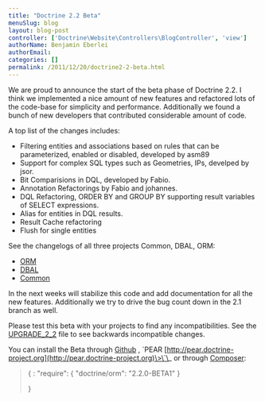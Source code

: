 ```yaml
---
title: "Doctrine 2.2 Beta"
menuSlug: blog
layout: blog-post
controller: ['Doctrine\Website\Controllers\BlogController', 'view']
authorName: Benjamin Eberlei
authorEmail:
categories: []
permalink: /2011/12/20/doctrine2-2-beta.html
---
```

We are proud to announce the start of the beta phase of Doctrine 2.2. I
think we implemented a nice amount of new features and refactored lots
of the code-base for simplicity and performance. Additionally we found a
bunch of new developers that contributed considerable amount of code.

A top list of the changes includes:

-   Filtering entities and associations based on rules that can be
    parameterized, enabled or disabled, developed by asm89
-   Support for complex SQL types such as Geometries, IPs, develped by
    jsor.
-   Bit Comparisions in DQL, developed by Fabio.
-   Annotation Refactorings by Fabio and johannes.
-   DQL Refactoring, ORDER BY and GROUP BY supporting result variables
    of SELECT expressions.
-   Alias for entities in DQL results.
-   Result Cache refactoring
-   Flush for single entities

See the changelogs of all three projects Common, DBAL, ORM:

-   [ORM](http://www.doctrine-project.org/jira/browse/DDC/fixforversion/10157)
-   [DBAL](http://www.doctrine-project.org/jira/browse/DBAL/fixforversion/10142)
-   [Common](http://www.doctrine-project.org/jira/browse/DCOM/fixforversion/10152)

In the next weeks will stabilize this code and add documentation for all
the new features. Additionally we try to drive the bug count down in the
2.1 branch as well.

Please test this beta with your projects to find any incompatibilities.
See the
[UPGRADE\_2\_2](https://github.com/doctrine/doctrine2/blob/master/UPGRADE_TO_2_2)
file to see backwards incompatible changes.

You can install the Beta through
[Github](https://github.com/doctrine/doctrine2) , \`PEAR
[http://pear.doctrine-project.org](http://pear.doctrine-project.org)\>\`\_
or through [Composer](http://www.packagist.org):

> {
> :   "require": { "doctrine/orm": "2.2.0-BETA1" }
>
> }
